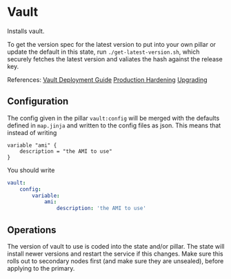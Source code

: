 # Vault

Installs vault.

To get the version spec for the latest version to put into your own pillar or
update the default in this state, run `./get-latest-version.sh`, which securely
fetches the latest version and valiates the hash against the release key.

References:
[Vault Deployment Guide](https://learn.hashicorp.com/vault/operations/ops-deployment-guide)
[Production Hardening](https://learn.hashicorp.com/vault/day-one/production-hardening)
[Upgrading](https://www.vaultproject.io/docs/upgrading/)


## Configuration

The config given in the pillar `vault:config` will be merged with the defaults defined in `map.jinja` and written to the
config files as json. This means that instead of writing
```
variable "ami" {
    description = "the AMI to use"
}
```

You should write

```yaml
vault:
    config:
        variable:
            ami:
                description: 'the AMI to use'
```


## Operations

The version of vault to use is coded into the state and/or pillar. The state
will install newer versions and restart the service if this changes. Make sure
this rolls out to secondary nodes first (and make sure they are unsealed),
before applying to the primary.
